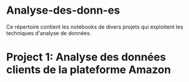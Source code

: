 # Analyse-des-donn-es
Ce répertoire contient les notebooks de divers projets qui exploitent les techniques d'analyse de données.

# Project 1: Analyse des données clients de la plateforme Amazon
